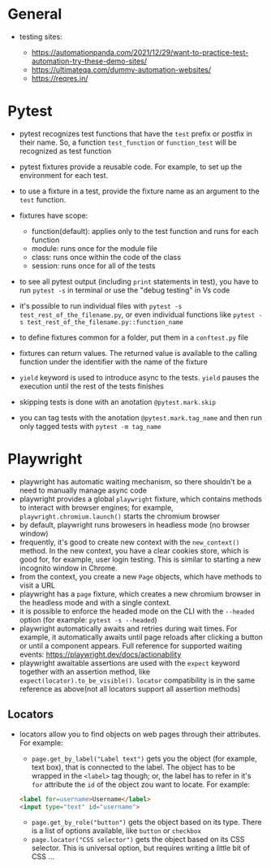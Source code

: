 # General

- testing sites:

  + https://automationpanda.com/2021/12/29/want-to-practice-test-automation-try-these-demo-sites/
  + https://ultimateqa.com/dummy-automation-websites/
  + https://reqres.in/

# Pytest

- pytest recognizes test functions that have the `test` prefix or postfix in their name. So, a function `test_function` or `function_test` will be recognized as test function
- pytest fixtures provide a reusable code. For example, to set up the environment for each test.
- to use a fixture in a test, provide the fixture name as an argument to the `test` function.
- fixtures have scope:

  - function(default): applies only to the test function and runs for each function
  - module: runs once for the module file
  - class: runs once within the code of the class
  - session: runs once for all of the tests

- to see all pytest output (including `print` statements in test), you have to run `pytest -s` in terminal or use the "debug testing" in Vs code
- it's possible to run individual files with `pytest -s test_rest_of_the_filename.py`, or even individual functions like `pytest -s test_rest_of_the_filename.py::function_name`
- to define fixtures common for a folder, put them in a `conftest.py` file
- fixtures can return values. The returned value is available to the calling function under the identifier with the name of the fixture 
- `yield` keyword is used to introduce async to the tests. `yield` pauses the execution until the rest of the tests finishes
- skipping tests is done with an anotation `@pytest.mark.skip`
- you can tag tests with the anotation `@pytest.mark.tag_name` and then run only tagged tests with `pytest -m tag_name`

# Playwright

- playwright has automatic waiting mechanism, so there shouldn't be a need to manually manage async code
- playwright provides a global `playwright` fixture, which contains methods to interact with browser engines; for example, `playwright.chromium.launch()` starts the chromium browser
- by default, playwright runs browesers in headless mode (no browser window)
- frequently, it's good to create new context with the `new_context()` method. In the new context, you have a clear cookies store, which is good for, for example, user login testing. This is similar to starting a new incognito window in Chrome.
- from the context, you create a new `Page` objects, which have methods to visit a URL
- playwright has a `page` fixture, which creates a new chromium browser in the headless mode and with a single context. 
- it is possible to enforce the headed mode on the CLI with the `--headed` option (for example: `pytest -s --headed`)
- playwright automatically awaits and retries during wait times. For example, it automatically awaits until page reloads after clicking a button or until a component appears. Full reference for supported waiting events: https://playwright.dev/docs/actionability
- playwright awaitable assertions are used with the `expect` keyword together with an assertion method, like `expect(locator).to_be_visible()`. `locator` compatibility is in the same reference as above(not all locators support all assertion methods)

## Locators

- locators allow you to find objects on web pages through their attributes. For example:

  - `page.get_by_label("Label text")` gets you the object (for example, text box), that is connected to the label. The object has to be wrapped in the `<label>` tag though; or, the label has to refer in it's `for` attribute the `id` of the object zou want to locate. For example:

  ```html
  <label for=username>Username</label>
  <input type="text" id="username">
  ```

  - `page.get_by_role("button")` gets the object based on its type. There is a list of options available, like `button` or `checkbox`
  - `page.locator("CSS selector")` gets the object based on its CSS selector. This is universal option, but requires writing a little bit of CSS ...